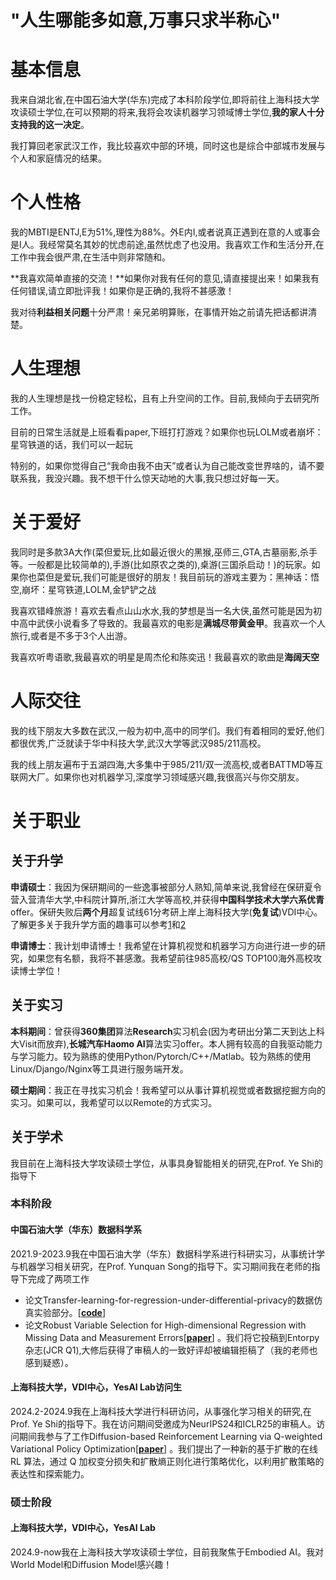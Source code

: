 <h1>"人生哪能多如意,万事只求半称心"</h1>

# 基本信息
我来自湖北省,在中国石油大学(华东)完成了本科阶段学位,即将前往上海科技大学攻读硕士学位,在可以预期的将来,我将会攻读机器学习领域博士学位,**我的家人十分支持我的这一决定**。

我打算回老家武汉工作，我比较喜欢中部的环境，同时这也是综合中部城市发展与个人和家庭情况的结果。

# 个人性格
我的MBTI是ENTJ,E为51%,理性为88%。外E内I,或者说真正遇到在意的人或事会是I人。我经常莫名其妙的忧虑前途,虽然忧虑了也没用。我喜欢工作和生活分开,在工作中我会很严肃,在生活中则非常随和。

**我喜欢简单直接的交流！**如果你对我有任何的意见,请直接提出来！如果我有任何错误,请立即批评我！如果你是正确的,我将不甚感激！

我对待**利益相关问题**十分严肃！亲兄弟明算账，在事情开始之前请先把话都讲清楚。

# 人生理想
我的人生理想是找一份稳定轻松，且有上升空间的工作。目前,我倾向于去研究所工作。

目前的日常生活就是上班看看paper,下班打打游戏？如果你也玩LOLM或者崩坏：星穹铁道的话，我们可以一起玩

特别的，如果你觉得自己“我命由我不由天”或者认为自己能改变世界啥的，请不要联系我，我没兴趣。我不想干什么惊天动地的大事,我只想过好每一天。


# 关于爱好

我同时是多款3A大作(菜但爱玩,比如最近很火的黑猴,巫师三,GTA,古墓丽影,杀手等。一般都是比较简单的),手游(比如原农之类的),桌游(三国杀启动！)的玩家。如果你也菜但是爱玩,我们可能是很好的朋友！我目前玩的游戏主要为：黑神话：悟空,崩坏：星穹铁道,LOLM,金铲铲之战

我喜欢错峰旅游！喜欢去看点山山水水,我的梦想是当一名大侠,虽然可能是因为初中高中武侠小说看多了导致的。我最喜欢的电影是**满城尽带黄金甲**。我喜欢一个人旅行,或者是不多于3个人出游。

我喜欢听粤语歌,我最喜欢的明星是周杰伦和陈奕迅！我最喜欢的歌曲是**海阔天空**

# 人际交往
我的线下朋友大多数在武汉,一般为初中,高中的同学们。我们有着相同的爱好,他们都很优秀,广泛就读于华中科技大学,武汉大学等武汉985/211高校。

我的线上朋友遍布于五湖四海,大多集中于985/211/双一流高校,或者BATTMD等互联网大厂。如果你也对机器学习,深度学习领域感兴趣,我很高兴与你交朋友。

# 关于职业

## 关于升学
**申请硕士**：我因为保研期间的一些逸事被部分人熟知,简单来说,我曾经在保研夏令营入营清华大学,中科院计算所,浙江大学等高校,并获得**中国科学技术大学六系优青**offer。保研失败后**两个月**超复试线61分考研上岸上海科技大学(**免复试**)VDI中心。了解更多关于我升学方面的趣事可以参考[1](https://zhuanlan.zhihu.com/p/659272255)和[2](https://zhuanlan.zhihu.com/p/686809221)

**申请博士**：我计划申请博士！我希望在计算机视觉和机器学习方向进行进一步的研究，如果您有名额，我将不甚感激。我希望前往985高校/QS TOP100海外高校攻读博士学位！

## 关于实习
**本科期间**：曾获得**360集团**算法**Research**实习机会(因为考研出分第二天到达上科大Visit而放弃),**长城汽车Haomo AI**算法实习offer。本人拥有较高的自我驱动能力与学习能力。较为熟练的使用Python/Pytorch/C++/Matlab。较为熟练的使用Linux/Django/Nginx等工具进行服务端开发。

**硕士期间**：我正在寻找实习机会！我希望可以从事计算机视觉或者数据挖掘方向的实习。如果可以，我希望可以以Remote的方式实习。

## 关于学术
我目前在上海科技大学攻读硕士学位，从事具身智能相关的研究,在Prof. Ye Shi的指导下
### 本科阶段
#### 中国石油大学（华东）数据科学系
2021.9-2023.9我在中国石油大学（华东）数据科学系进行科研实习，从事统计学与机器学习相关研究，在Prof. Yunquan Song的指导下。实习期间我在老师的指导下完成了两项工作
* 论文Transfer-learning-for-regression-under-differential-privacy的数据仿真实验部分。[[**code**]](https://github.com/Zhenhao-Zhang/Transfer-learning-for-regression-under-differential-privacy)
* 论文Robust Variable Selection for High-dimensional Regression with Missing Data and Measurement Errors[[**paper**]](/papers/RSHMM/RSHMM.pdf) 。我们将它投稿到Entorpy杂志(JCR Q1),大修后获得了审稿人的一致好评却被编辑拒稿了（我的老师也感到疑惑）。
#### 上海科技大学，VDI中心，YesAI Lab访问生
2024.2-2024.9我在上海科技大学进行科研访问，从事强化学习相关的研究,在Prof. Ye Shi的指导下。我在访问期间受邀成为NeurIPS24和ICLR25的审稿人。访问期间我参与了工作Diffusion-based Reinforcement Learning via Q-weighted Variational Policy Optimization[[**paper**]](/papers/QVPO/QVPO.pdf) 
。我们提出了一种新的基于扩散的在线 RL 算法，通过 Q 加权变分损失和扩散熵正则化进行策略优化，以利用扩散策略的表达性和探索能力。

### 硕士阶段
#### 上海科技大学，VDI中心，YesAI Lab
2024.9-now我在上海科技大学攻读硕士学位，目前我聚焦于Embodied AI。我对World Model和Diffusion Model感兴趣！




